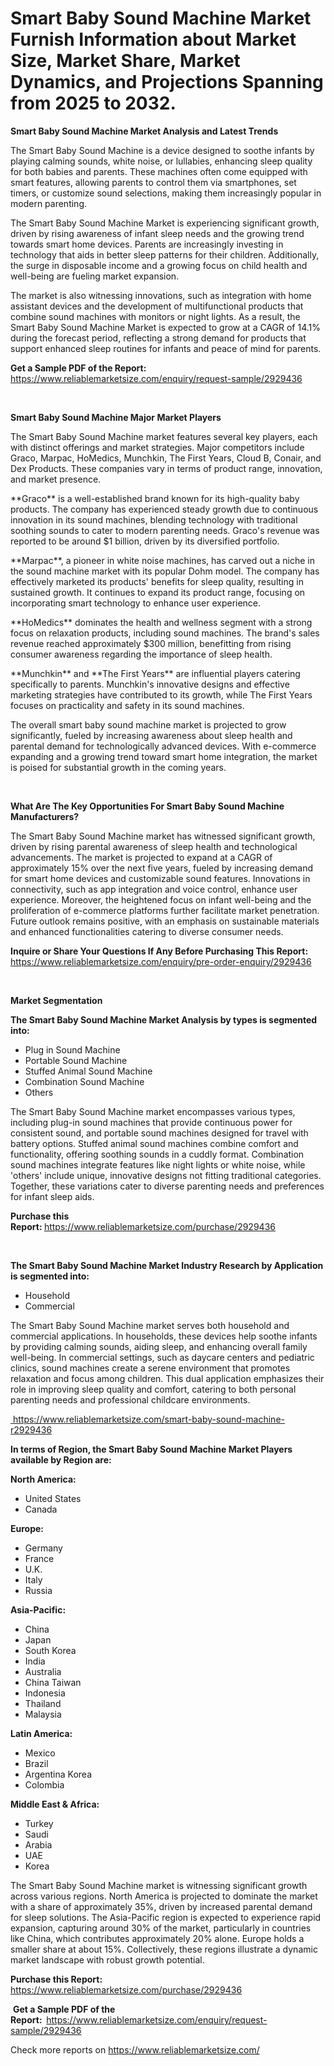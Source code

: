 <p><h1>Smart Baby Sound Machine Market Furnish Information about Market Size, Market Share, Market Dynamics, and Projections Spanning from 2025 to 2032.</h1></p><p><strong>Smart Baby Sound Machine Market Analysis and Latest Trends</strong></p>
<p><p>The Smart Baby Sound Machine is a device designed to soothe infants by playing calming sounds, white noise, or lullabies, enhancing sleep quality for both babies and parents. These machines often come equipped with smart features, allowing parents to control them via smartphones, set timers, or customize sound selections, making them increasingly popular in modern parenting.</p><p>The Smart Baby Sound Machine Market is experiencing significant growth, driven by rising awareness of infant sleep needs and the growing trend towards smart home devices. Parents are increasingly investing in technology that aids in better sleep patterns for their children. Additionally, the surge in disposable income and a growing focus on child health and well-being are fueling market expansion. </p><p>The market is also witnessing innovations, such as integration with home assistant devices and the development of multifunctional products that combine sound machines with monitors or night lights. As a result, the Smart Baby Sound Machine Market is expected to grow at a CAGR of 14.1% during the forecast period, reflecting a strong demand for products that support enhanced sleep routines for infants and peace of mind for parents.</p></p>
<p><strong>Get a Sample PDF of the Report:&nbsp;</strong> <a href="https://www.reliablemarketsize.com/enquiry/request-sample/2929436?utm_campaign=2337&utm_medium=2&utm_source=Github&utm_content=ia&utm_term=12032025&utm_id=smart-baby-sound-machine">https://www.reliablemarketsize.com/enquiry/request-sample/2929436</a></p>
<p>&nbsp;</p>
<p><strong>Smart Baby Sound Machine Major Market Players</strong></p>
<p><p>The Smart Baby Sound Machine market features several key players, each with distinct offerings and market strategies. Major competitors include Graco, Marpac, HoMedics, Munchkin, The First Years, Cloud B, Conair, and Dex Products. These companies vary in terms of product range, innovation, and market presence.</p><p>**Graco** is a well-established brand known for its high-quality baby products. The company has experienced steady growth due to continuous innovation in its sound machines, blending technology with traditional soothing sounds to cater to modern parenting needs. Graco's revenue was reported to be around $1 billion, driven by its diversified portfolio.</p><p>**Marpac**, a pioneer in white noise machines, has carved out a niche in the sound machine market with its popular Dohm model. The company has effectively marketed its products' benefits for sleep quality, resulting in sustained growth. It continues to expand its product range, focusing on incorporating smart technology to enhance user experience.</p><p>**HoMedics** dominates the health and wellness segment with a strong focus on relaxation products, including sound machines. The brand's sales revenue reached approximately $300 million, benefitting from rising consumer awareness regarding the importance of sleep health.</p><p>**Munchkin** and **The First Years** are influential players catering specifically to parents. Munchkin's innovative designs and effective marketing strategies have contributed to its growth, while The First Years focuses on practicality and safety in its sound machines.</p><p>The overall smart baby sound machine market is projected to grow significantly, fueled by increasing awareness about sleep health and parental demand for technologically advanced devices. With e-commerce expanding and a growing trend toward smart home integration, the market is poised for substantial growth in the coming years.</p></p>
<p>&nbsp;</p>
<p><strong>What Are The Key Opportunities For Smart Baby Sound Machine Manufacturers?</strong></p>
<p><p>The Smart Baby Sound Machine market has witnessed significant growth, driven by rising parental awareness of sleep health and technological advancements. The market is projected to expand at a CAGR of approximately 15% over the next five years, fueled by increasing demand for smart home devices and customizable sound features. Innovations in connectivity, such as app integration and voice control, enhance user experience. Moreover, the heightened focus on infant well-being and the proliferation of e-commerce platforms further facilitate market penetration. Future outlook remains positive, with an emphasis on sustainable materials and enhanced functionalities catering to diverse consumer needs.</p></p>
<p><strong>Inquire or Share Your Questions If Any Before Purchasing This Report:</strong> <a href="https://www.reliablemarketsize.com/enquiry/pre-order-enquiry/2929436?utm_campaign=2337&utm_medium=2&utm_source=Github&utm_content=ia&utm_term=12032025&utm_id=smart-baby-sound-machine">https://www.reliablemarketsize.com/enquiry/pre-order-enquiry/2929436</a></p>
<p>&nbsp;</p>
<p><strong>Market Segmentation</strong></p>
<p><strong>The Smart Baby Sound Machine Market Analysis by types is segmented into:</strong></p>
<p><ul><li>Plug in Sound Machine</li><li>Portable Sound Machine</li><li>Stuffed Animal Sound Machine</li><li>Combination Sound Machine</li><li>Others</li></ul></p>
<p><p>The Smart Baby Sound Machine market encompasses various types, including plug-in sound machines that provide continuous power for consistent sound, and portable sound machines designed for travel with battery options. Stuffed animal sound machines combine comfort and functionality, offering soothing sounds in a cuddly format. Combination sound machines integrate features like night lights or white noise, while 'others' include unique, innovative designs not fitting traditional categories. Together, these variations cater to diverse parenting needs and preferences for infant sleep aids.</p></p>
<p><strong>Purchase this Report:&nbsp;</strong><a href="https://www.reliablemarketsize.com/purchase/2929436?utm_campaign=2337&utm_medium=2&utm_source=Github&utm_content=ia&utm_term=12032025&utm_id=smart-baby-sound-machine">https://www.reliablemarketsize.com/purchase/2929436</a></p>
<p>&nbsp;</p>
<p><strong>The Smart Baby Sound Machine Market Industry Research by Application is segmented into:</strong></p>
<p><ul><li>Household</li><li>Commercial</li></ul></p>
<p><p>The Smart Baby Sound Machine market serves both household and commercial applications. In households, these devices help soothe infants by providing calming sounds, aiding sleep, and enhancing overall family well-being. In commercial settings, such as daycare centers and pediatric clinics, sound machines create a serene environment that promotes relaxation and focus among children. This dual application emphasizes their role in improving sleep quality and comfort, catering to both personal parenting needs and professional childcare environments.</p></p>
<p><a href="https://www.reliablemarketsize.com/smart-baby-sound-machine-r2929436?utm_campaign=2337&utm_medium=2&utm_source=Github&utm_content=ia&utm_term=12032025&utm_id=smart-baby-sound-machine">&nbsp;https://www.reliablemarketsize.com/smart-baby-sound-machine-r2929436</a></p>
<p><strong>In terms of Region, the Smart Baby Sound Machine Market Players available by Region are:</strong></p>
<p>
    <p> <strong> North America: </strong>
        <ul>
            <li>United States</li>
            <li>Canada</li>
        </ul>
        </p> 
    <p> <strong> Europe: </strong>
        <ul>
            <li>Germany</li>
            <li>France</li>
            <li>U.K.</li>
            <li>Italy</li>
            <li>Russia</li>
        </ul>
        </p> 
    <p> <strong> Asia-Pacific: </strong>
        <ul>
            <li>China</li>
            <li>Japan</li>
            <li>South Korea</li>
            <li>India</li>
            <li>Australia</li>
            <li>China Taiwan</li>
            <li>Indonesia</li>
            <li>Thailand</li>
            <li>Malaysia</li>
        </ul>
        </p> 
    <p> <strong> Latin America: </strong>
        <ul>
            <li>Mexico</li>
            <li>Brazil</li>
            <li>Argentina Korea</li>
            <li>Colombia</li>
        </ul>
        </p> 
    <p> <strong> Middle East & Africa: </strong>
        <ul>
            <li>Turkey</li>
            <li>Saudi</li>
            <li>Arabia</li>
            <li>UAE</li>
            <li>Korea</li>
        </ul>
    </p>
    </p>
<p><p>The Smart Baby Sound Machine market is witnessing significant growth across various regions. North America is projected to dominate the market with a share of approximately 35%, driven by increased parental demand for sleep solutions. The Asia-Pacific region is expected to experience rapid expansion, capturing around 30% of the market, particularly in countries like China, which contributes approximately 20% alone. Europe holds a smaller share at about 15%. Collectively, these regions illustrate a dynamic market landscape with robust growth potential.</p></p>
<p><strong>Purchase this Report: </strong><a href="https://www.reliablemarketsize.com/purchase/2929436?utm_campaign=2337&utm_medium=2&utm_source=Github&utm_content=ia&utm_term=12032025&utm_id=smart-baby-sound-machine">https://www.reliablemarketsize.com/purchase/2929436</a></p>
<p>&nbsp;<strong>Get a Sample PDF of the Report:&nbsp;&nbsp;</strong><a href="https://www.reliablemarketsize.com/enquiry/request-sample/2929436?utm_campaign=2337&utm_medium=2&utm_source=Github&utm_content=ia&utm_term=12032025&utm_id=smart-baby-sound-machine">https://www.reliablemarketsize.com/enquiry/request-sample/2929436</a></p>
<p><strong></strong></p>
<p>Check more reports on <a href="https://www.reliablemarketsize.com/?utm_campaign=2337&utm_medium=2&utm_source=Github&utm_content=ia&utm_term=12032025&utm_id=smart-baby-sound-machine">https://www.reliablemarketsize.com/</a></p>